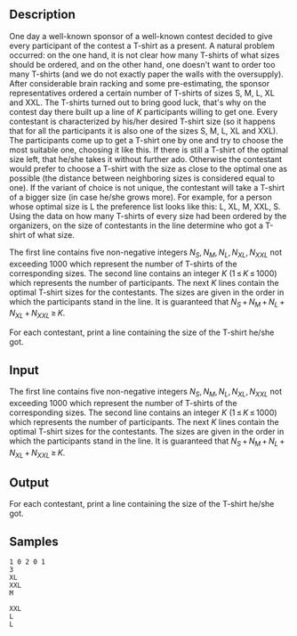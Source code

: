 ## Description

<div><p>One day a well-known sponsor of a well-known contest decided to give every participant of the contest a T-shirt as a present. A natural problem occurred: on the one hand, it is not clear how many T-shirts of what sizes should be ordered, and on the other hand, one doesn't want to order too many T-shirts (and we do not exactly paper the walls with the oversupply). After considerable brain racking and some pre-estimating, the sponsor representatives ordered a certain number of T-shirts of sizes S, M, L, XL and XXL. The T-shirts turned out to bring good luck, that's why on the contest day there built up a line of <span class="tex-span"><i>K</i></span> participants willing to get one. Every contestant is characterized by his/her desired T-shirt size (so it happens that for all the participants it is also one of the sizes S, M, L, XL and XXL). The participants come up to get a T-shirt one by one and try to choose the most suitable one, choosing it like this. If there is still a T-shirt of the optimal size left, that he/she takes it without further ado. Otherwise the contestant would prefer to choose a T-shirt with the size as close to the optimal one as possible (the distance between neighboring sizes is considered equal to one). If the variant of choice is not unique, the contestant will take a T-shirt of a bigger size (in case he/she grows more). For example, for a person whose optimal size is L the preference list looks like this: L, XL, M, XXL, S. Using the data on how many T-shirts of every size had been ordered by the organizers, on the size of contestants in the line determine who got a T-shirt of what size.</p></div><div class="input-specification"><p>The first line contains five non-negative integers <span class="tex-span"><i>N</i><sub class="lower-index"><i>S</i></sub>, <i>N</i><sub class="lower-index"><i>M</i></sub>, <i>N</i><sub class="lower-index"><i>L</i></sub>, <i>N</i><sub class="lower-index"><i>XL</i></sub>, <i>N</i><sub class="lower-index"><i>XXL</i></sub></span> not exceeding 1000 which represent the number of T-shirts of the corresponding sizes. The second line contains an integer <span class="tex-span"><i>K</i></span> (<span class="tex-span">1 ≤ <i>K</i> ≤ 1000</span>) which represents the number of participants. The next <span class="tex-span"><i>K</i></span> lines contain the optimal T-shirt sizes for the contestants. The sizes are given in the order in which the participants stand in the line. It is guaranteed that <span class="tex-span"><i>N</i><sub class="lower-index"><i>S</i></sub> + <i>N</i><sub class="lower-index"><i>M</i></sub> + <i>N</i><sub class="lower-index"><i>L</i></sub> + <i>N</i><sub class="lower-index"><i>XL</i></sub> + <i>N</i><sub class="lower-index"><i>XXL</i></sub> ≥ <i>K</i></span>.</p></div><div class="output-specification"><p>For each contestant, print a line containing the size of the T-shirt he/she got.</p></div>


## Input

<p>The first line contains five non-negative integers <span class="tex-span"><i>N</i><sub class="lower-index"><i>S</i></sub>, <i>N</i><sub class="lower-index"><i>M</i></sub>, <i>N</i><sub class="lower-index"><i>L</i></sub>, <i>N</i><sub class="lower-index"><i>XL</i></sub>, <i>N</i><sub class="lower-index"><i>XXL</i></sub></span> not exceeding 1000 which represent the number of T-shirts of the corresponding sizes. The second line contains an integer <span class="tex-span"><i>K</i></span> (<span class="tex-span">1 ≤ <i>K</i> ≤ 1000</span>) which represents the number of participants. The next <span class="tex-span"><i>K</i></span> lines contain the optimal T-shirt sizes for the contestants. The sizes are given in the order in which the participants stand in the line. It is guaranteed that <span class="tex-span"><i>N</i><sub class="lower-index"><i>S</i></sub> + <i>N</i><sub class="lower-index"><i>M</i></sub> + <i>N</i><sub class="lower-index"><i>L</i></sub> + <i>N</i><sub class="lower-index"><i>XL</i></sub> + <i>N</i><sub class="lower-index"><i>XXL</i></sub> ≥ <i>K</i></span>.</p>


## Output

<p>For each contestant, print a line containing the size of the T-shirt he/she got.</p>


## Samples

```input1
1 0 2 0 1
3
XL
XXL
M

```

```output1
XXL
L
L

```



